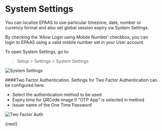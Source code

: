 <!-- add-breadcrumbs -->
# System Settings

You can localize EPAAS to use particular timezone, date, number or currency format and also set global session expiry via System Settings.

By checking the 'Allow Login using Mobile Number' checkbox, you can login to EPAAS using a valid mobile number set in your User account. 

To open System Settings, go to:

> Setup > Settings > System Settings

<img class="screenshot" alt="System Settings" src="{{docs_base_url}}/assets/img/setup/settings/system-settings.png">

####Two Factor Authentication.
Settings for Two Factor Authentication can be configured here.

* Select the authentication method to be used
* Expiry time for QRCode image if "OTP App" is selected in method
* Issuer name of the One Time Password

<img class="screenshot" alt="Two Factor Auth" src="{{docs_base_url}}/assets/img/setup/settings/twofactor-settings.png">


{next}
